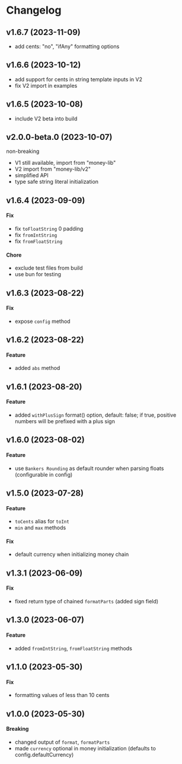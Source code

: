 # Changelog

## v1.6.7 (2023-11-09)

- add cents: "no", "ifAny" formatting options

## v1.6.6 (2023-10-12)

- add support for cents in string template inputs in V2
- fix V2 import in examples

## v1.6.5 (2023-10-08)

- include V2 beta into build

## v2.0.0-beta.0 (2023-10-07)

non-breaking

- V1 still available, import from "money-lib"
- V2 import from "money-lib/v2"
- simplified API
- type safe string literal initialization

## v1.6.4 (2023-09-09)

#### Fix

- fix `toFloatString` 0 padding
- fix `fromIntString`
- fix `fromFloatString`

#### Chore

- exclude test files from build
- use bun for testing

## v1.6.3 (2023-08-22)

#### Fix

- expose `config` method

## v1.6.2 (2023-08-22)

#### Feature

- added `abs` method

## v1.6.1 (2023-08-20)

#### Feature

- added `withPlusSign` format() option, default: false; if true, positive numbers will be prefixed with a plus sign

## v1.6.0 (2023-08-02)

#### Feature

- use `Bankers Rounding` as default rounder when parsing floats (configurable in config)

## v1.5.0 (2023-07-28)

#### Feature

- `toCents` alias for `toInt`
- `min` and `max` methods

#### Fix

- default currency when initializing money chain

## v1.3.1 (2023-06-09)

#### Fix

- fixed return type of chained `formatParts` (added sign field)

## v1.3.0 (2023-06-07)

#### Feature

- added `fromIntString`, `fromFloatString` methods

## v1.1.0 (2023-05-30)

#### Fix

- formatting values of less than 10 cents

## v1.0.0 (2023-05-30)

#### Breaking

- changed output of `format`, `formatParts`
- made `currency` optional in money initialization (defaults to config.defaultCurrency)
